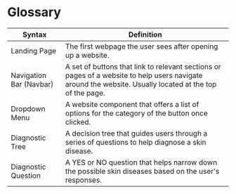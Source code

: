 # Glossary

| **Syntax**              | **Definition**                                                                                                                                           |
| ----------------------- | -------------------------------------------------------------------------------------------------------------------------------------------------------- |
| Landing Page            | The first webpage the user sees after opening up a website.                                                                                              |
| Navigation Bar (Navbar) | A set of buttons that link to relevant sections or pages of a website to help users navigate around the website. Usually located at the top of the page. |
| Dropdown Menu           | A website component that offers a list of options for the category of the button once clicked.                                                           |
| Diagnostic Tree         | A decision tree that guides users through a series of questions to help diagnose a skin disease.                                                         |
| Diagnostic Question     | A YES or NO question that helps narrow down the possible skin diseases based on the user's responses.                                                    |
